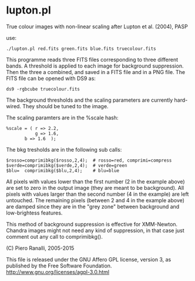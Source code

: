 # lupton.pl

True colour images with non-linear scaling after Lupton et al. (2004), PASP

use:

    ./lupton.pl red.fits green.fits blue.fits truecolour.fits



This programme reads three FITS files corresponding to three
different bands. A threshold is applied to each image for background
suppression. Then the three a combined, and saved in a FITS file and in
a PNG file. The FITS file can be opened with DS9 as:

    ds9 -rgbcube truecolour.fits



The background thresholds and the scaling parameters are currently
hard-wired. They should be tuned to the image.

The scaling paramters are in the %scale hash:

    %scale = ( r => 2.2,
               g => 1.6,
	       b => 1.6  );

The bkg tresholds are in the following sub calls:

    $rosso=comprimibkg($rosso,2,4);  # rosso=red, comprimi=compress
    $verde=comprimibkg($verde,2,4);  # verde=green
    $blu=  comprimibkg($blu,2,4);    # blu=blue

All pixels with values lower than the first number (2 in the example
above) are set to zero in the output image (they are meant to be
background). All pixels with values larger than the second number (4
in the example) are left untouched. The remaining pixels (between 2
and 4 in the example above) are damped since they are in the "grey
zone" between background and low-brightess features.

This method of background suppression is effective for
XMM-Newton. Chandra images might not need any kind of suppression, in
that case just comment out any call to comprimibkg().



(C) Piero Ranalli, 2005-2015

This file is released under the GNU Affero GPL license, version 3, as
published by the Free Software Foundation.
http://www.gnu.org/licenses/agpl-3.0.html


